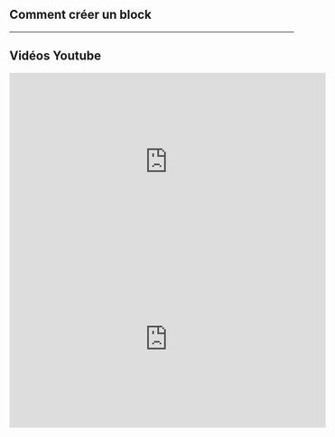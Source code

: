 ## Comment créer un block


--------------

## Vidéos Youtube

<iframe width="560" height="315" src="https://www.youtube.com/embed/dVsA9y9nBX8" title="Tutoriel créer un block avec MCP Reborn" frameborder="0" allow="accelerometer; autoplay; encrypted-media; gyroscope; picture-in-picture" allowfullscreen></iframe>

<iframe width="560" height="315" src="https://www.youtube.com/embed/JR0mGzEnnoA" title="Tutoriel MCP par KinderrKill" frameborder="0" allow="accelerometer; autoplay; encrypted-media; gyroscope; picture-in-picture" allowfullscreen></iframe>